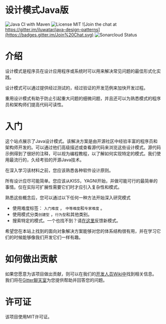 <!-- the line below needs to be an empty line C: (its because kramdown isnt
     that smart and dearly wants an empty line before a heading to be able to
     display it as such, e.g. website) -->

# 设计模式Java版

![Java CI with Maven](https://github.com/iluwatar/java-design-patterns/workflows/Java%20CI%20with%20Maven/badge.svg) [](https://raw.githubusercontent.com/iluwatar/java-design-patterns/master/LICENSE.md)![License MIT](https://img.shields.io/badge/license-MIT-blue.svg) [](https://gitter.im/iluwatar/java-design-patterns?utm_source=badge&utm_medium=badge&utm_campaign=pr-badge&utm_content=badge)![Join the chat at https://gitter.im/iluwatar/java-design-patterns](https://badges.gitter.im/Join%20Chat.svg) [](https://sonarcloud.io/dashboard?id=iluwatar_java-design-patterns)![Sonarcloud Status](https://sonarcloud.io/api/project_badges/measure?project=iluwatar_java-design-patterns&metric=alert_status)

# 介绍

设计模式是程序员在设计应用程序或系统时可以用来解决常见问题的最佳形式化实践。

设计模式可以通过提供经过测试的，经过验证的开发范例来加快开发过程。

重用设计模式有助于防止引起重大问题的细微问题，并且还可以为熟悉模式的程序员和架构师们提高代码可读性。

# 入门

这个站点展示了Java设计模式。该解决方案是由开源社区中经验丰富的程序员和架构师开发的。可以通过他们高级描述或查看源代码来浏览这些设计模式。源代码示例得到了很好的注释，可以视为编程教程，以了解如何实现特定的模式。我们使用最流行的，久经考验的开源Java技术。

在深入学习该材料之前，您应该熟悉各种软件设计原则。

所有设计应尽可能简单。您应该从KISS，YAGNI开始，并做可能可行的最简单的事情。仅在实际可扩展性需要它们时才应引入复杂性和模式。

熟悉这些概念后，您可以通过以下任何一种方法开始深入研究模式

- 使用难度标签： `入门难度` ， `中等难度`和`专家难度` 。
- 使用模式分类`创建型` ，`行为型`和其他类别。
- 搜索特定的模式。一个也找不到？请[在这里](https://github.com/iluwatar/java-design-patterns/issues)反馈新模式。

希望您在本站上找到的面向对象解决方案能够对您的体系结构很有用，并在学习它们的时候能够像我们开发它们一样有趣。

# 如何做出贡献

如果您愿意为该项目做出贡献，则可以在我们的[开发人员Wiki中](https://github.com/iluwatar/java-design-patterns/wiki)找到相关信息。我们将在[Gitter聊天室](https://gitter.im/iluwatar/java-design-patterns)为您提供帮助并回答您的问题。

# 许可证

该项目使用MIT许可证。
